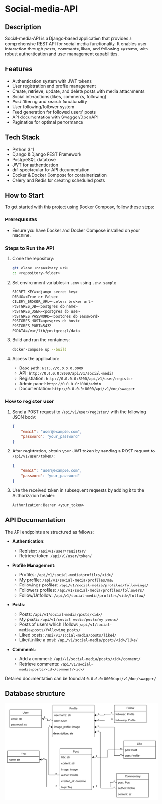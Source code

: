 # Social-media-API


## Description

Social-media-API is a Django-based application that provides a comprehensive REST API for social media functionality. It enables 
user interaction through posts, comments, likes, and following systems, with robust authentication and user management capabilities.

## Features

- Authentication system with JWT tokens
- User registration and profile management
- Create, retrieve, update, and delete posts with media attachments
- Social interactions (likes, comments, following)
- Post filtering and search functionality
- User following/follower system
- Feed generation for followed users' posts
- API documentation with Swagger/OpenAPI
- Pagination for optimal performance

## Tech Stack

- Python 3.11
- Django & Django REST Framework
- PostgreSQL database
- JWT for authentication
- drf-spectacular for API documentation
- Docker & Docker Compose for containerization
- Celery and Redis for creating scheduled posts

## How to Start

To get started with this project using Docker Compose, follow these steps:

### Prerequisites

- Ensure you have Docker and Docker Compose installed on your machine.

### Steps to Run the API

1. Clone the repository:
   ```bash
   git clone <repository-url>
   cd <repository-folder>
   ```
   
2. Set environment variables in `.env` using `.env.sample`

    ```
    SECRET_KEY=<django secret key>
    DEBUG=<True or False>
    CELERY_BROKER_URL=<celery broker url>
    POSTGRES_DB=<postgres db name>
    POSTGRES_USER=<postgres db use>
    POSTGRES_PASSWORD=<postgres db password>
    POSTGRES_HOST=<posgres db host>
    POSTGRES_PORT=5432
    PGDATA=/var/lib/postgresql/data
    ```

3. Build and run the containers:
   ```bash
   docker-compose up --build
   ```

4. Access the application:

    - Base path: `http://0.0.0.0:8000`
    - API: `http://0.0.0.0:8000/api/v1/social-media`
    - Registration: `http://0.0.0.0:8000/api/v1/user/register`
    - Admin panel: `http://0.0.0.0:8000/admin`
    - Documentation: `http://0.0.0.0:8000/api/v1/doc/swagger`

### How to register user

1. Send a POST request to `/api/v1/user/register/` with the following JSON body:

   ```json
   {
       "email": "user@example.com",
       "password": "your_password"
   }
   ```
   
2. After registration, obtain your JWT token by sending a POST request to `/api/v1/user/token/`:  

    ```json
    {
        "email": "user@example.com",
        "password": "your_password"
    }
    ```
3. Use the received token in subsequent requests by adding it to the Authorization header:

    `Authorization`: `Bearer <your_token>`

## API Documentation

The API endpoints are structured as follows:

- **Authentication**:
    - Register: `/api/v1/user/register/`
    - Retrieve token: `/api/v1/user/token/`

- **Profile Management**:
    - Profiles: `/api/v1/social-media/profiles/<id>/`
    - My profile: `/api/v1/social-media/profiles/me/`
    - Followings profiles: `/api/v1/social-media/profiles/followings/`
    - Followers profiles: `/api/v1/social-media/profiles/followers/`
    - Follow/Unfollow: `/api/v1/social-media/profiles/<id>/follow/`
 
- **Posts**:
    - Posts: `/api/v1/social-media/posts/<id>/`
    - My posts: `/api/v1/social-media/posts/my-posts/`
    - Posts of users which I follow: `/api/v1/social-media/posts/following_posts/`
    - Liked posts: `/api/v1/social-media/posts/liked/`
    - Like/Unlike a post: `/api/v1/social-media/posts/<id>/like/`

- **Comments**:
    - Add a comment: `/api/v1/social-media/posts/<id>/comment/`
    - Retrieve comments: `/api/v1/social-media/posts/<id>/comment/<id>/`

Detailed documentation can be found at `0.0.0.0:8000/api/v1/doc/swagger/`

## Database structure

![Database structure](db_structure.png)